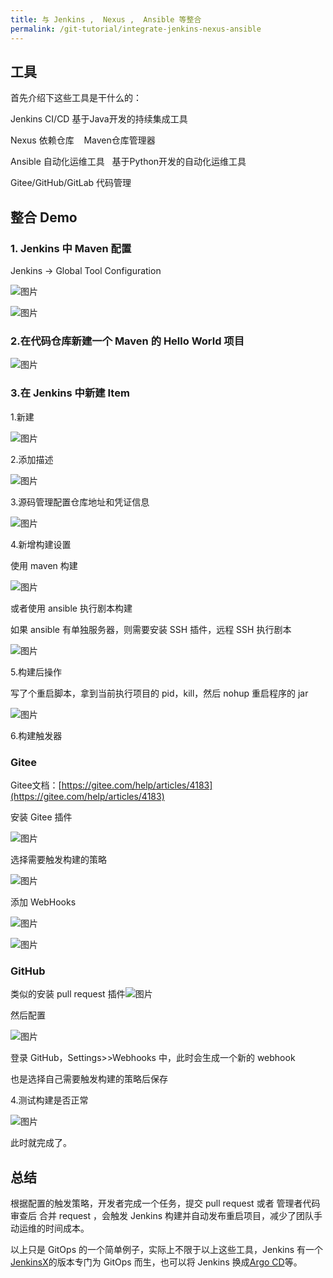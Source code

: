 ```yaml
---
title: 与 Jenkins ,  Nexus ,  Ansible 等整合
permalink: /git-tutorial/integrate-jenkins-nexus-ansible
---
```

## 工具

首先介绍下这些工具是干什么的：

Jenkins CI/CD 基于Java开发的持续集成工具

Nexus 依赖仓库    Maven仓库管理器

Ansible 自动化运维工具   基于Python开发的自动化运维工具

Gitee/GitHub/GitLab 代码管理

## 整合 Demo

### 1. Jenkins 中 Maven 配置

Jenkins → Global Tool Configuration

![图片](./../../../.vuepress/public/images/6wp82eLM7PaC6JRS.png)



![图片](./../../../.vuepress/public/images/p32jHEAF02u4K88J.png)

### 2.在代码仓库新建一个 Maven 的 Hello World 项目

![图片](./../../../.vuepress/public/images/RbJ4K4JeubIqN787.png)

### 3.在 Jenkins 中新建 Item

1.新建

![图片](./../../../.vuepress/public/images/6aMhvYrboHTWPcIx.png)

2.添加描述

![图片](./../../../.vuepress/public/images/PxqylA9QyweagTXN.png)

3.源码管理配置仓库地址和凭证信息

![图片](./../../../.vuepress/public/images/qNtYN9xvA0B7nS8R.png)

4.新增构建设置

使用 maven 构建

![图片](./../../../.vuepress/public/images/nOkjIMwTAzN1nal9.png)

或者使用 ansible 执行剧本构建

如果 ansible 有单独服务器，则需要安装 SSH 插件，远程 SSH 执行剧本

![图片](./../../../.vuepress/public/images/EJD6Z9YTCj1qPGQC.png)

5.构建后操作

写了个重启脚本，拿到当前执行项目的 pid，kill，然后 nohup 重启程序的 jar

![图片](./../../../.vuepress/public/images/14rfmbHaL7AWuNbW.png)

6.构建触发器

### **Gitee**

Gitee文档：[https://gitee.com/help/articles/4183](https://gitee.com/help/articles/4183)

安装 Gitee 插件

![图片](./../../../.vuepress/public/images/Kfj56rspKO4Ow5Jw.png)

选择需要触发构建的策略

![图片](./../../../.vuepress/public/images/H1r9l7blTdVr1Zkw.png)

添加 WebHooks

![图片](./../../../.vuepress/public/images/3d7q0uzFhN7JTmwl.png)

![图片](./../../../.vuepress/public/images/rsvaM3hXGsE58nhV.png)

### **GitHub**

类似的安装 pull request 插件![图片](./../../../.vuepress/public/images/oPUmuVdhQwrACLEb.png)

然后配置

![图片](./../../../.vuepress/public/images/2R6SxJWKdCBuBh8q.png)

登录 GitHub，Settings>>Webhooks 中，此时会生成一个新的 webhook

也是选择自己需要触发构建的策略后保存

4.测试构建是否正常

![图片](./../../../.vuepress/public/images/EODOUdTulqSEfSSe.png)

此时就完成了。

## 总结

根据配置的触发策略，开发者完成一个任务，提交 pull request 或者 管理者代码审查后 合并 request ，会触发 Jenkins 构建并自动发布重启项目，减少了团队手动运维的时间成本。

以上只是 GitOps 的一个简单例子，实际上不限于以上这些工具，Jenkins 有一个[JenkinsX](https://jenkins-x.io/docs/)的版本专门为 GitOps 而生，也可以将 Jenkins 换成[Argo CD](https://argoproj.github.io/argo-cd/)等。
